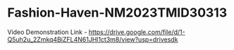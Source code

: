 # Fashion-Haven-NM2023TMID30313


Video Demonstration Link - https://drive.google.com/file/d/1-Q5uh2u_2Zmkq4BiZFL4N61JHl1ct3m8/view?usp=drivesdk
